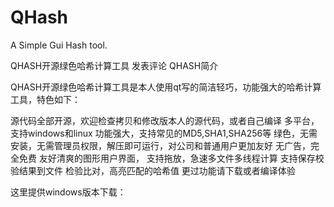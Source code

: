 # QHash
A Simple Gui Hash tool.

QHASH开源绿色哈希计算工具
发表评论
QHASH简介

QHASH开源绿色哈希计算工具是本人使用qt写的简洁轻巧，功能强大的哈希计算工具，特色如下：


源代码全部开源，欢迎检查拷贝和修改版本人的源代码，或者自己编译
多平台，支持windows和linux
功能强大，支持常见的MD5,SHA1,SHA256等
绿色，无需安装，无需管理员权限，解压即可运行，对公司和普通用户更加友好
无广告，完全免费
友好清爽的图形用户界面，
支持拖放，急速多文件多线程计算
支持保存校验结果到文件
检验比对，高亮匹配的哈希值
更过功能请下载或者编译体验
 



这里提供windows版本下载：

